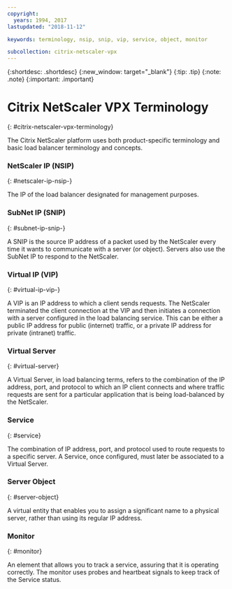 ```yaml
---
copyright:
  years: 1994, 2017
lastupdated: "2018-11-12"

keywords: terminology, nsip, snip, vip, service, object, monitor

subcollection: citrix-netscaler-vpx
---
```


{:shortdesc: .shortdesc}
{:new_window: target="_blank"}
{:tip: .tip}
{:note: .note}
{:important: .important}

# Citrix NetScaler VPX Terminology
{: #citrix-netscaler-vpx-terminology}

The Citrix NetScaler platform uses both product-specific terminology and basic load balancer terminology and concepts.

### NetScaler IP (NSIP)
{: #netscaler-ip-nsip-}

The IP of the load balancer designated for management purposes.

### SubNet IP (SNIP)
{: #subnet-ip-snip-}

A SNIP is the source IP address of a packet used by the NetScaler every time it wants to communicate with a server (or object). Servers also use the SubNet IP to respond to the NetScaler.

### Virtual IP (VIP)
{: #virtual-ip-vip-}

A VIP is an IP address to which a client sends requests. The NetScaler terminated the client connection at the VIP and then initiates a connection with a server configured in the load balancing service.  This can be either a public IP address for public (internet) traffic, or a private IP address for private (intranet) traffic.

### Virtual Server
{: #virtual-server}

A Virtual Server, in load balancing terms, refers to the combination of the IP address, port, and protocol to which an IP client connects and where traffic requests are sent for a particular application that is being load-balanced by the NetScaler.

### Service
{: #service}

The combination of IP address, port, and protocol used to route requests to a specific server. A Service, once configured, must later be associated to a Virtual Server.

### Server Object
{: #server-object}

A virtual entity that enables you to assign a significant name to a physical server, rather than using its regular IP address.

### Monitor
{: #monitor}

An element that allows you to track a service, assuring that it is operating correctly. The monitor uses probes and heartbeat signals to keep track of the Service status.
